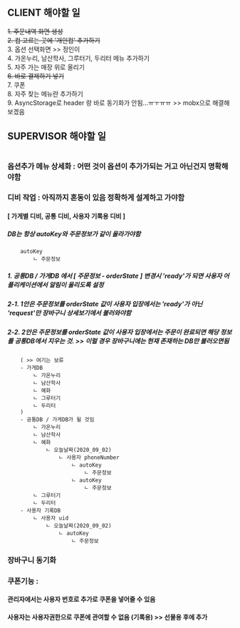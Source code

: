 ## CLIENT 해야할 일

~~1. 주문내역 화면 생성~~<br>
~~2. 컵 고르는 곳에 '개인컵' 추가하기~~<br>
3. 옵션 선택화면 >> 정인이<br>
4. 가온누리, 남산학사, 그루터기, 두리터 메뉴 추가하기<br>
5. 자주 가는 매장 위로 올리기<br>
~~6. 바로 결제하기 넣기~~<br>
7. 쿠폰<br>
8. 자주 찾는 메뉴란 추가하기<br>
9. AsyncStorage로 header 랑 바로 동기화가 안됨...ㅠㅜㅠㅠ >> mobx으로 해결해보겠음<br>

## SUPERVISOR 해야할 일
```
```

### 옵션추가 메뉴 상세화 : 어떤 것이 옵션이 추가가되는 거고 아닌건지 명확해야함
### 디비 작업 : 아직까지 혼동이 있음 정확하게 설계하고 가야함
#### [ 가게별 디비, 공통 디비, 사용자 기록용 디비 ]
##### DB는 항상 autoKey와 주문정보가 같이 올라가야함
```
    autoKey
        ㄴ 주문정보
```
##### 1. 공통DB / 가게DB 에서 [ 주문정보 - orderState ] 변경시 'ready'가 되면 사용자 어플리케이션에서 알림이 울리도록 설정
##### 2-1. 1안은 주문정보를 orderState 값이 사용자 입장에서는 'ready'가 아닌 'request'만 장바구니 상세보기에서 불러와야함
##### 2-2. 2안은 주문정보를 orderState 값이 사용자 입장에서는 주문이 완료되면 해당 정보를 공통DB에서 지우는 것. >> 이럴 경우 장바구니에는 현재 존재하는 DB만 불러오면됨

```
    ( >> 여기는 보류
    - 가게DB
        ㄴ 가온누리
        ㄴ 남산학사
        ㄴ 혜화
        ㄴ 그루터기
        ㄴ 두리터
    )
    - 공통DB / 가게DB가 될 것임
        ㄴ 가온누리
        ㄴ 남산학사
        ㄴ 혜화
            ㄴ 오늘날짜(2020_09_02)
                ㄴ 사용자 phoneNumber
                    ㄴ autoKey
                        ㄴ 주문정보
                    ㄴ autoKey
                        ㄴ 주문정보
        ㄴ 그루터기
        ㄴ 두리터
    - 사용자 기록DB
        ㄴ 사용자 uid
            ㄴ 오늘날짜(2020_09_02)
                ㄴ autoKey
                    ㄴ 주문정보
```
### 장바구니 동기화
### 쿠폰기능 : 
#### 관리자에서는 사용자 번호로 추가로 쿠폰을 넣어줄 수 있음
#### 사용자는 사용자권한으로 쿠폰에 관여할 수 없음 (기록용) >> 선물용 후에 추가
